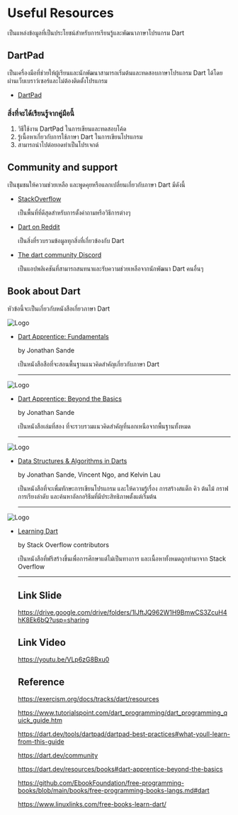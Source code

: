 # Useful Resources
เป็นแหล่งข้อมูลที่เป็นประโยชน์สำหรับการเรียนรู้และพัฒนาภาษาโปรแกรม Dart
## DartPad
เป็นเครื่องมือที่ช่วยให้ผู้เรียนและนักพัฒนาสามารถเริ่มต้นและทดสอบภาษาโปรแกรม Dart ได้โดยผ่านเว็บเบราว์เซอร์และไม่ต้องติดตั้งโปรแกรม

- [DartPad](https://dartpad.dev/?)

### สิ่งที่จะได้เรียนรู้จากคู่มือนี้
  1. วิธีใช้งาน DartPad ในการเขียนและทดสอบโค้ด
  2. รู้เนื้อหาเกี่ยวกับการใช้ภาษา Dart ในการเขียนโปรแกรม
  3. สามารถนำไปต่อยอดทำเป็นโปรเจกต์

## Community and support
เป็นชุมชนให้ความช่วยเหลือ และพูดคุยหรือแลกเปลี่ยนเกี่ยวกับภาษา Dart มีดังนี้

- [StackOverflow](https://stackoverflow.com/questions/tagged/dart)

  เป็นพื้นที่ที่ดีสุดสำหรับการตั้งคำถามหรือวิธีการต่างๆ

- [Dart on Reddit](https://www.reddit.com/r/dartlang/)

  เป็นสิ่งที่รวบรวมข้อมูลทุกสิ่งที่เกี่ยวข้องกับ Dart

- [The dart community Discord](https://discord.com/invite/Qt6DgfAWWx)

  เป็นแอปพลิเคชันที่สามารถสนทนาและรับความช่วยเหลือจากนักพัฒนา Dart คนอื่นๆ

## Book about Dart
  หัวข้อนี้จะเป็นเกี่ยวกับหนังสือเกี่ยวภาษา Dart
  
  ![Logo](https://m.media-amazon.com/images/I/51B7z49UKQL._AC_UF350,350_QL50_.jpg)
  
  - [Dart Apprentice: Fundamentals](https://www.kodeco.com/books/dart-apprentice-fundamentals)
  
    by Jonathan Sande

    เป็นหนังสือสือที่จะสอนพื้นฐานแนวคิดสำคัญเกี่ยวกับภาษา Dart
    
    ---

  ![Logo](https://m.media-amazon.com/images/I/41muc5c01ML._SX218_BO1,204,203,200_QL40_FMwebp_.jpg)

  - [Dart Apprentice: Beyond the Basics](https://www.kodeco.com/books/dart-apprentice-beyond-the-basics)
    
    by Jonathan Sande
    
    เป็นหนังสือเล่มที่สอง ที่จะรวบรวมแนวคิดสำคัญที่นอกเหนือจากพื้นฐานทั้งหมด

    ---

  ![Logo](https://m.media-amazon.com/images/I/41YMNzaa5-L._SX218_BO1,204,203,200_QL40_FMwebp_.jpg)

  - [Data Structures & Algorithms in Darts](https://www.kodeco.com/books/data-structures-algorithms-in-dart)
    
    by Jonathan Sande, Vincent Ngo, and Kelvin Lau
    
    เป็นหนังสือที่จะเพื่มทักษะการเขียนโปรแกรม และให้ความรู้เรื่อง การสร้างสแต็ก คิว ต้นไม้ กราฟ การเรียงลำดับ และค้นหาอัลกอริธึมที่มีประสิทธิภาพตั้งแต่เริ่มต้น
    
    ---

  ![Logo](https://i0.wp.com/www.linuxlinks.com/wp-content/uploads/2020/12/Learning-Dart.png?resize=166%2C235&ssl=1)
  
  
  - [Learning Dart ](https://riptutorial.com/Download/dart.pdf)
  
    by Stack Overflow contributors  
    
    เป็นหนังสือที่ฟรีสร้างขึ้นเพื่อการศึกษาแต่ไม่เป็นทางการ และเนื้อหาทั้งหมดถูกทำมาจาก Stack Overflow

    ---

    ## Link Slide
    https://drive.google.com/drive/folders/1IJftJQ962W1H9BmwCS3ZcuH4hK8Ek6bQ?usp=sharing 

    ## Link Video
    https://youtu.be/VLp6zG8Bxu0

    ## Reference

    https://exercism.org/docs/tracks/dart/resources
    
    https://www.tutorialspoint.com/dart_programming/dart_programming_quick_guide.htm

    https://dart.dev/tools/dartpad/dartpad-best-practices#what-youll-learn-from-this-guide

    https://dart.dev/community

    https://dart.dev/resources/books#dart-apprentice-beyond-the-basics

    https://github.com/EbookFoundation/free-programming-books/blob/main/books/free-programming-books-langs.md#dart

    https://www.linuxlinks.com/free-books-learn-dart/
